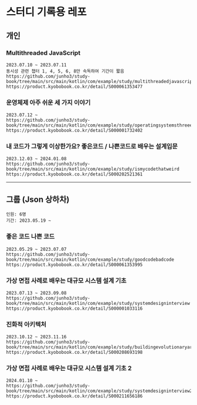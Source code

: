 # 스터디 기록용 레포

## 개인

### Multithreaded JavaScript
```
2023.07.10 ~ 2023.07.11
동시성 관련 챕터 1, 4, 5, 6, 8만 속독하여 기간이 짧음
https://github.com/junho3/study-book/tree/main/src/main/kotlin/com/example/study/multithreadedjavascript
https://product.kyobobook.co.kr/detail/S000061353477
```

### 운영체제 아주 쉬운 세 가지 이야기
```
2023.07.12 ~
https://github.com/junho3/study-book/tree/main/src/main/kotlin/com/example/study/operatingsystemsthreeeasypieces
https://product.kyobobook.co.kr/detail/S000001732402
```

### 내 코드가 그렇게 이상한가요? 좋은코드 / 나쁜코드로 배우는 설계입문
```
2023.12.03 ~ 2024.01.08
https://github.com/junho3/study-book/tree/main/src/main/kotlin/com/example/study/ismycodethatweird
https://product.kyobobook.co.kr/detail/S000202521361
```

---

## 그룹 (Json 상하차)
```
인원: 6명
기간: 2023.05.19 ~
```

### 좋은 코드 나쁜 코드
```
2023.05.29 ~ 2023.07.07
https://github.com/junho3/study-book/tree/main/src/main/kotlin/com/example/study/goodcodebadcode
https://product.kyobobook.co.kr/detail/S000061353995
```

### 가상 면접 사례로 배우는 대규모 시스템 설계 기초
```
2023.07.13 ~ 2023.09.08
https://github.com/junho3/study-book/tree/main/src/main/kotlin/com/example/study/systemdesigninterview
https://product.kyobobook.co.kr/detail/S000001033116
```

### 진화적 아키텍처
```
2023.10.12 ~ 2023.11.16
https://github.com/junho3/study-book/tree/main/src/main/kotlin/com/example/study/buildingevolutionaryarchitectures
https://product.kyobobook.co.kr/detail/S000208693198
```

### 가상 면접 사례로 배우는 대규모 시스템 설계 기초 2
```
2024.01.10 ~
https://github.com/junho3/study-book/tree/main/src/main/kotlin/com/example/study/systemdesigninterview2
https://product.kyobobook.co.kr/detail/S000211656186
```

